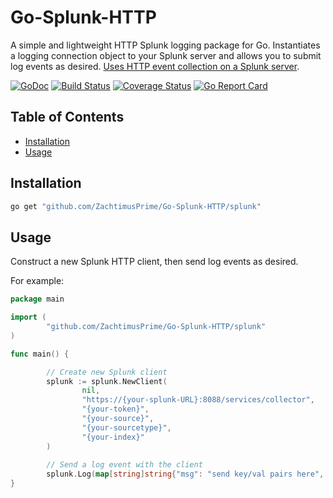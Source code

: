 # Go-Splunk-HTTP
A simple and lightweight HTTP Splunk logging package for Go. Instantiates a logging connection object to your Splunk server and allows you to submit log events as desired. [Uses HTTP event collection on a Splunk server](http://docs.splunk.com/Documentation/Splunk/latest/Data/UsetheHTTPEventCollector).

[![GoDoc](https://godoc.org/github.com/ZachtimusPrime/Go-Splunk-HTTP/splunk?status.svg)](https://godoc.org/github.com/ZachtimusPrime/Go-Splunk-HTTP/splunk)
[![Build Status](https://travis-ci.org/ZachtimusPrime/Go-Splunk-HTTP.svg?branch=master)](https://travis-ci.org/ZachtimusPrime/Go-Splunk-HTTP) 
[![Coverage Status](https://coveralls.io/repos/github/ZachtimusPrime/Go-Splunk-HTTP/badge.svg?branch=master)](https://coveralls.io/github/ZachtimusPrime/Go-Splunk-HTTP?branch=master)
[![Go Report Card](https://goreportcard.com/badge/github.com/ZachtimusPrime/Go-Splunk-HTTP)](https://goreportcard.com/report/github.com/ZachtimusPrime/Go-Splunk-HTTP) 

## Table of Contents ##

* [Installation](#installation)
* [Usage](#usage)

## Installation ##

```bash
go get "github.com/ZachtimusPrime/Go-Splunk-HTTP/splunk"
```

## Usage ##

Construct a new Splunk HTTP client, then send log events as desired. 

For example:

```go
package main

import (
        "github.com/ZachtimusPrime/Go-Splunk-HTTP/splunk"
)

func main() {

		// Create new Splunk client
		splunk := splunk.NewClient(
		        nil, 
				"https://{your-splunk-URL}:8088/services/collector",
				"{your-token}",
				"{your-source}",
				"{your-sourcetype}",
				"{your-index}"
		)
		
		// Send a log event with the client
		splunk.Log(map[string]string{"msg": "send key/val pairs here", "msg2": "anything that is useful to you in the log event"})
}

```
